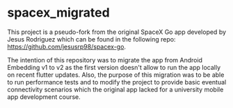 # spacex_migrated

This project is a pseudo-fork from the original SpaceX Go app developed by Jesus Rodriguez which can be found in the following repo: https://github.com/jesusrp98/spacex-go.

The intention of this repository was to migrate the app from Android Embedding v1 to v2 as the first version doesn't allow to run the app locally on recent flutter updates. Also, the purpose of this migration was to be able to run performance tests and to modify the project to provide basic eventual connectivity scenarios which the original app lacked for a university mobile app development course.
